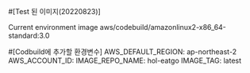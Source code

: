 #[Test 된 이미지(20220823)]

  Current environment image
  aws/codebuild/amazonlinux2-x86_64-standard:3.0

#[Codbuild에 추가할 환경변수]
AWS_DEFAULT_REGION: ap-northeast-2
AWS_ACCOUNT_ID: <YOUR ACCOUNT ID>
IMAGE_REPO_NAME: hol-eatgo
IMAGE_TAG: latest
